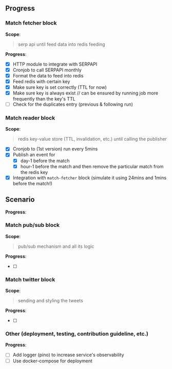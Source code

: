 ## Progress

### Match fetcher block

**Scope**:

> serp api until feed data into redis feeding

**Progress**:

- [x] HTTP module to integrate with SERPAPI
- [x] Cronjob to call SERPAPI monthly
- [x] Format the data to feed into redis
- [x] Feed redis with certain key
- [x] Make sure key is set correctly (TTL for now)
- [x] Make sure key is always exist // can be ensured by running job more frequently than the key's TTL
- [ ] Check for the duplicates entry (previous & following run)

### Match reader block

**Scope**:

> redis key-value store (TTL, invalidation, etc.) until calling the publisher

- [x] Cronjob to (1st version) run every 5mins
- [x] Publish an event for
  - [x] day-1 before the match
  - [x] hour-1 before the match and then remove the particular match from the redis key
- [x] Integration with `match-fetcher` block (simulate it using 24mins and 1mins before the match!)

**Scenario**
- 

**Progress**:

### Match pub/sub block

**Scope**:

> pub/sub mechanism and all its logic

**Progress**:

- [ ]

### Match twitter block

**Scope**:

> sending and styling the tweets

**Progress**:

- [ ]

### Other (deployment, testing, contribution guideline, etc.)

**Progress**:

- [ ] Add logger (pino) to increase service's observability
- [ ] Use docker-compose for deployment
